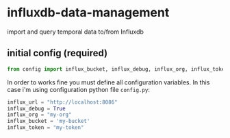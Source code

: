 # influxdb-data-management

import and query temporal data to/from Influxdb

## initial config (required)

```python
from config import influx_bucket, influx_debug, influx_org, influx_token, influx_url
```

In order to works fine you must define all configuration variables. In this case i'm using configuration python file `config.py`:

```python
influx_url = "http://localhost:8086"
influx_debug = True
influx_org = "my-org"
influx_bucket = 'my-bucket'
influx_token = "my-token"
```
